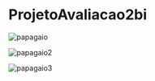 # ProjetoAvaliacao2bi



![papagaio](https://github.com/JuliaMartins1/ProjetoAvaliacao2bi/assets/168786937/b3fe96f3-2004-4d1e-a85f-3e3eea3234dc)


![papagaio2](https://github.com/JuliaMartins1/ProjetoAvaliacao2bi/assets/168786937/82429b11-cf9d-4b3b-9d45-320176c6926e)


![papagaio3](https://github.com/JuliaMartins1/ProjetoAvaliacao2bi/assets/168786937/6ab4235c-4427-4eed-82b4-4486e84e056d)
